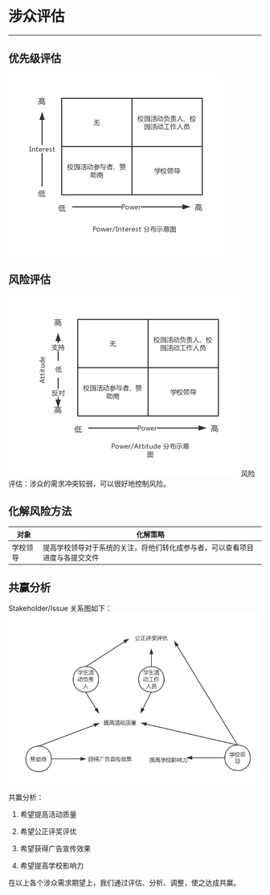 # 涉众评估

---

## 优先级评估

![](/img/power-interest.png)

## 风险评估

![](/img/power-attitude.png)
风险评估：涉众的需求冲突较弱，可以很好地控制风险。

## 化解风险方法
|对象|化解策略|
|---|---|
|学校领导|提高学校领导对于系统的关注，将他们转化成参与者，可以查看项目进度与各提交文件|

## 共赢分析

Stakeholder/Issue 关系图如下：
![](/img/stakeholder.png)

共赢分析：

1. 希望提高活动质量

2. 希望公正评奖评优

3. 希望获得广告宣传效果

4. 希望提高学校影响力

在以上各个涉众需求期望上，我们通过评估、分析、调整，使之达成共赢。


